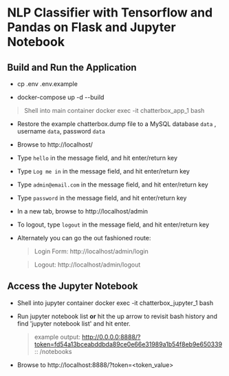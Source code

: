 # NLP Classifier with Tensorflow and Pandas on Flask and Jupyter Notebook

## Build and Run the Application 

- cp .env .env.example
  
- docker-compose up -d --build  

>Shell into main container
> docker exec -it chatterbox_app_1 bash  
 
- Restore the example chatterbox.dump file to a MySQL database `data` , username `data`, password `data`
  
- Browse to http://localhost/

- Type `hello` in the message field, and hit enter/return key

- Type `Log me in` in the message field, and hit enter/return key

- Type `admin@email.com` in the message field, and hit enter/return key

- Type `password` in the message field, and hit enter/return key

- In a new tab, browse to http://localhost/admin

- To logout, type `logout` in the message field, and hit enter/return key

- Alternately you can go the out fashioned route:
 
  >Login Form: http://localhost/admin/login
  
  >Logout: http://localhost/admin/logout
  
## Access the Jupyter Notebook 
  
- Shell into jupyter container
docker exec -it chatterbox_jupyter_1 bash  
  
- Run 
jupyter notebook list
**or**
hit the up arrow to revisit bash history and find 'jupyter notebook list' and hit enter.  
  > example output: http://0.0.0.0:8888/?token=fd54a13bceabddbda89ce0e66e31989a1b54f8eb9e650339 :: /notebooks  
  
- Browse to http://localhost:8888/?token=<token_value>  

